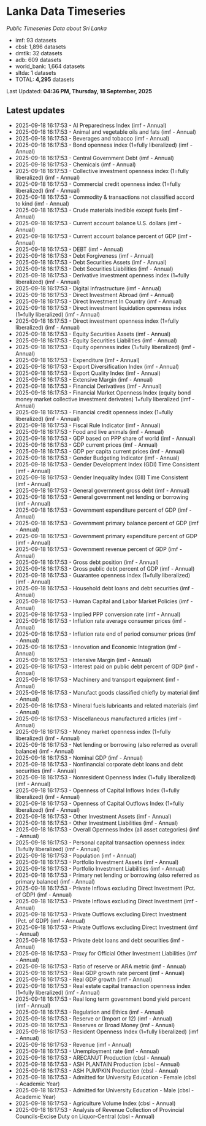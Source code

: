 # Lanka Data Timeseries
*Public Timeseries Data about Sri Lanka*

* imf: 93 datasets
* cbsl: 1,896 datasets
* dmtlk: 32 datasets
* adb: 609 datasets
* world_bank: 1,664 datasets
* sltda: 1 datasets
* TOTAL: **4,295** datasets

Last Updated: **04:36 PM, Thursday, 18 September, 2025**

## Latest updates

* 2025-09-18 16:17:53 - AI Preparedness Index (imf - Annual)
* 2025-09-18 16:17:53 - Animal and vegetable oils and fats (imf - Annual)
* 2025-09-18 16:17:53 - Beverages and tobacco (imf - Annual)
* 2025-09-18 16:17:53 - Bond openness index (1=fully liberalized) (imf - Annual)
* 2025-09-18 16:17:53 - Central Government Debt (imf - Annual)
* 2025-09-18 16:17:53 - Chemicals (imf - Annual)
* 2025-09-18 16:17:53 - Collective investment openness index (1=fully liberalized) (imf - Annual)
* 2025-09-18 16:17:53 - Commercial credit openness index (1=fully liberalized) (imf - Annual)
* 2025-09-18 16:17:53 - Commodity & transactions not classified accord to kind (imf - Annual)
* 2025-09-18 16:17:53 - Crude materials inedible except fuels (imf - Annual)
* 2025-09-18 16:17:53 - Current account balance U.S. dollars (imf - Annual)
* 2025-09-18 16:17:53 - Current account balance percent of GDP (imf - Annual)
* 2025-09-18 16:17:53 - DEBT (imf - Annual)
* 2025-09-18 16:17:53 - Debt Forgiveness (imf - Annual)
* 2025-09-18 16:17:53 - Debt Securities Assets (imf - Annual)
* 2025-09-18 16:17:53 - Debt Securities Liabilities (imf - Annual)
* 2025-09-18 16:17:53 - Derivative investment openness index (1=fully liberalized) (imf - Annual)
* 2025-09-18 16:17:53 - Digital Infrastructure (imf - Annual)
* 2025-09-18 16:17:53 - Direct Investment Abroad (imf - Annual)
* 2025-09-18 16:17:53 - Direct Investment In Country (imf - Annual)
* 2025-09-18 16:17:53 - Direct investment liquidation openness index (1=fully liberalized) (imf - Annual)
* 2025-09-18 16:17:53 - Direct investment openness index (1=fully liberalized) (imf - Annual)
* 2025-09-18 16:17:53 - Equity Securities Assets (imf - Annual)
* 2025-09-18 16:17:53 - Equity Securities Liabilities (imf - Annual)
* 2025-09-18 16:17:53 - Equity openness index (1=fully liberalized) (imf - Annual)
* 2025-09-18 16:17:53 - Expenditure (imf - Annual)
* 2025-09-18 16:17:53 - Export Diversification Index (imf - Annual)
* 2025-09-18 16:17:53 - Export Quality Index (imf - Annual)
* 2025-09-18 16:17:53 - Extensive Margin (imf - Annual)
* 2025-09-18 16:17:53 - Financial Derivatives (imf - Annual)
* 2025-09-18 16:17:53 - Financial Market Openness Index (equity bond money market collective investment derivates) 1=fully liberalized (imf - Annual)
* 2025-09-18 16:17:53 - Financial credit openness index (1=fully liberalized) (imf - Annual)
* 2025-09-18 16:17:53 - Fiscal Rule Indicator (imf - Annual)
* 2025-09-18 16:17:53 - Food and live animals (imf - Annual)
* 2025-09-18 16:17:53 - GDP based on PPP share of world (imf - Annual)
* 2025-09-18 16:17:53 - GDP current prices (imf - Annual)
* 2025-09-18 16:17:53 - GDP per capita current prices (imf - Annual)
* 2025-09-18 16:17:53 - Gender Budgeting Indicator (imf - Annual)
* 2025-09-18 16:17:53 - Gender Development Index (GDI) Time Consistent (imf - Annual)
* 2025-09-18 16:17:53 - Gender Inequality Index (GII) Time Consistent (imf - Annual)
* 2025-09-18 16:17:53 - General government gross debt (imf - Annual)
* 2025-09-18 16:17:53 - General government net lending or borrowing (imf - Annual)
* 2025-09-18 16:17:53 - Government expenditure percent of GDP (imf - Annual)
* 2025-09-18 16:17:53 - Government primary balance percent of GDP (imf - Annual)
* 2025-09-18 16:17:53 - Government primary expenditure percent of GDP (imf - Annual)
* 2025-09-18 16:17:53 - Government revenue percent of GDP (imf - Annual)
* 2025-09-18 16:17:53 - Gross debt position (imf - Annual)
* 2025-09-18 16:17:53 - Gross public debt percent of GDP (imf - Annual)
* 2025-09-18 16:17:53 - Guarantee openness index (1=fully liberalized) (imf - Annual)
* 2025-09-18 16:17:53 - Household debt loans and debt securities (imf - Annual)
* 2025-09-18 16:17:53 - Human Capital and Labor Market Policies (imf - Annual)
* 2025-09-18 16:17:53 - Implied PPP conversion rate (imf - Annual)
* 2025-09-18 16:17:53 - Inflation rate average consumer prices (imf - Annual)
* 2025-09-18 16:17:53 - Inflation rate end of period consumer prices (imf - Annual)
* 2025-09-18 16:17:53 - Innovation and Economic Integration (imf - Annual)
* 2025-09-18 16:17:53 - Intensive Margin (imf - Annual)
* 2025-09-18 16:17:53 - Interest paid on public debt percent of GDP (imf - Annual)
* 2025-09-18 16:17:53 - Machinery and transport equipment (imf - Annual)
* 2025-09-18 16:17:53 - Manufact goods classified chiefly by material (imf - Annual)
* 2025-09-18 16:17:53 - Mineral fuels lubricants and related materials (imf - Annual)
* 2025-09-18 16:17:53 - Miscellaneous manufactured articles (imf - Annual)
* 2025-09-18 16:17:53 - Money market openness index (1=fully liberalized) (imf - Annual)
* 2025-09-18 16:17:53 - Net lending or borrowing (also referred as overall balance) (imf - Annual)
* 2025-09-18 16:17:53 - Nominal GDP (imf - Annual)
* 2025-09-18 16:17:53 - Nonfinancial corporate debt loans and debt securities (imf - Annual)
* 2025-09-18 16:17:53 - Nonresident Openness Index (1=fully liberalized) (imf - Annual)
* 2025-09-18 16:17:53 - Openness of Capital Inflows Index (1=fully liberalized) (imf - Annual)
* 2025-09-18 16:17:53 - Openness of Capital Outflows Index (1=fully liberalized) (imf - Annual)
* 2025-09-18 16:17:53 - Other Investment Assets (imf - Annual)
* 2025-09-18 16:17:53 - Other Investment Liabilities (imf - Annual)
* 2025-09-18 16:17:53 - Overall Openness Index (all asset categories) (imf - Annual)
* 2025-09-18 16:17:53 - Personal capital transaction openness index (1=fully liberalized) (imf - Annual)
* 2025-09-18 16:17:53 - Population (imf - Annual)
* 2025-09-18 16:17:53 - Portfolio Investment Assets (imf - Annual)
* 2025-09-18 16:17:53 - Portfolio Investment Liabilities (imf - Annual)
* 2025-09-18 16:17:53 - Primary net lending or borrowing (also referred as primary balance) (imf - Annual)
* 2025-09-18 16:17:53 - Private Inflows excluding Direct Investment (Pct. of GDP) (imf - Annual)
* 2025-09-18 16:17:53 - Private Inflows excluding Direct Investment (imf - Annual)
* 2025-09-18 16:17:53 - Private Outflows excluding Direct Investment (Pct. of GDP) (imf - Annual)
* 2025-09-18 16:17:53 - Private Outflows excluding Direct Investment (imf - Annual)
* 2025-09-18 16:17:53 - Private debt loans and debt securities (imf - Annual)
* 2025-09-18 16:17:53 - Proxy for Official Other Investment Liabilities (imf - Annual)
* 2025-09-18 16:17:53 - Ratio of reserve or ARA metric (imf - Annual)
* 2025-09-18 16:17:53 - Real GDP growth rate percent (imf - Annual)
* 2025-09-18 16:17:53 - Real GDP growth (imf - Annual)
* 2025-09-18 16:17:53 - Real estate capital transaction openness index (1=fully liberalized) (imf - Annual)
* 2025-09-18 16:17:53 - Real long term government bond yield percent (imf - Annual)
* 2025-09-18 16:17:53 - Regulation and Ethics (imf - Annual)
* 2025-09-18 16:17:53 - Reserve or (Import or 12) (imf - Annual)
* 2025-09-18 16:17:53 - Reserves or Broad Money (imf - Annual)
* 2025-09-18 16:17:53 - Resident Openness Index (1=fully liberalized) (imf - Annual)
* 2025-09-18 16:17:53 - Revenue (imf - Annual)
* 2025-09-18 16:17:53 - Unemployment rate (imf - Annual)
* 2025-09-18 16:17:53 - ARECANUT Production (cbsl - Annual)
* 2025-09-18 16:17:53 - ASH PLANTAIN Production (cbsl - Annual)
* 2025-09-18 16:17:53 - ASH PUMPKIN Production (cbsl - Annual)
* 2025-09-18 16:17:53 - Admitted for University Education - Female (cbsl - Academic Year)
* 2025-09-18 16:17:53 - Admitted for University Education - Male (cbsl - Academic Year)
* 2025-09-18 16:17:53 - Agriculture Volume Index (cbsl - Annual)
* 2025-09-18 16:17:53 - Analysis of Revenue Collection of Provincial Councils-Excise Duty on Liquor-Central (cbsl - Annual)